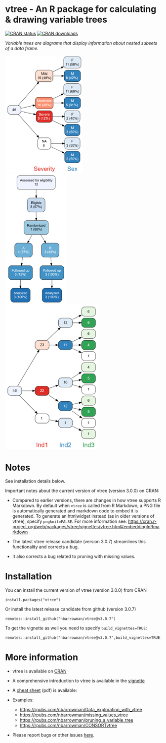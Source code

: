 vtree - An R package for calculating & drawing variable trees
=====

[![CRAN
status](http://www.r-pkg.org/badges/version/vtree)](https://cran.r-project.org/package=vtree)
[![CRAN
downloads](https://cranlogs.r-pkg.org/badges/grand-total/vtree)](https://cranlogs.r-pkg.org/badges/grand-total/vtree)

*Variable trees are diagrams that display information about nested subsets of a data frame.*

<img src="https://github.com/nbarrowman/vtree/blob/master/cheatsheets/png/v1.png" width="250">&nbsp;&nbsp;&nbsp;&nbsp;&nbsp;&nbsp;&nbsp;&nbsp;&nbsp;&nbsp;&nbsp;&nbsp;&nbsp;&nbsp;&nbsp;&nbsp;&nbsp;<img src="https://github.com/nbarrowman/vtree/blob/master/cheatsheets/png/t7.png" width="200">&nbsp;&nbsp;&nbsp;&nbsp;&nbsp;&nbsp;&nbsp;<img src="https://github.com/nbarrowman/vtree/blob/master/cheatsheets/png/t1.png" width="300">

# Notes

See installation details below.

Important notes about the current version of vtree (version 3.0.0) on CRAN:

* Compared to earlier versions, there are changes in how vtree supports R Markdown. By default when `vtree` is called from R Markdown, a PNG file is automatically generated and markdown code to embed it is generated. To generate an htmlwidget instead (as in older versions of vtree), specify `pngknit=FALSE`. For more information see: https://cran.r-project.org/web/packages/vtree/vignettes/vtree.html#embeddingInRmarkdown

* The latest vtree release candidate (version 3.0.7) streamlines this functionality and corrects a bug.

* It also corrects a bug related to pruning with missing values.

# Installation

You can install the current version of vtree (version 3.0.0) from CRAN

```
install.packages("vtree")
```

Or install the latest release candidate from github (version 3.0.7)

```
remotes::install_github("nbarrowman/vtree@v3.0.7")
```

To get the vignette as well you need to specify `build_vignettes=TRUE`:

```
remotes::install_github("nbarrowman/vtree@v3.0.7",build_vignettes=TRUE)
```

# More information

* vtree is available on [CRAN](https://cran.r-project.org/package=vtree)

* A comprehensive introduction to vtree is available in the [vignette](https://cran.r-project.org/web/packages/vtree/vignettes/vtree.html)

* A [cheat sheet](https://github.com/rstudio/cheatsheets/raw/master/vtree.pdf) (pdf) is available: 

* Examples: 
    * https://rpubs.com/nbarrowman/Data_exploration_with_vtree
    * https://rpubs.com/nbarrowman/missing_values_vtree
    * https://rpubs.com/nbarrowman/pruning_a_variable_tree
    * https://rpubs.com/nbarrowman/CONSORTvtree

* Please report bugs or other issues [here](https://github.com/nbarrowman/vtree/issues).
